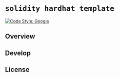 # `solidity hardhat template`

[![Code Style: Google](https://img.shields.io/badge/code%20style-google-blueviolet.svg)](https://github.com/google/gts)


## Overview


## Develop

## License

